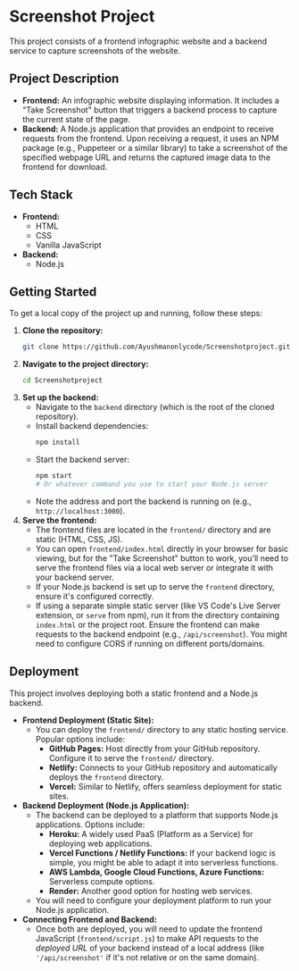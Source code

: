 # Screenshot Project

This project consists of a frontend infographic website and a backend service to capture screenshots of the website.

## Project Description

*   **Frontend:** An infographic website displaying information. It includes a "Take Screenshot" button that triggers a backend process to capture the current state of the page.
*   **Backend:** A Node.js application that provides an endpoint to receive requests from the frontend. Upon receiving a request, it uses an NPM package (e.g., Puppeteer or a similar library) to take a screenshot of the specified webpage URL and returns the captured image data to the frontend for download.

## Tech Stack

*   **Frontend:**
    *   HTML
    *   CSS
    *   Vanilla JavaScript
*   **Backend:**
    *   Node.js

## Getting Started

To get a local copy of the project up and running, follow these steps:

1.  **Clone the repository:**
    ```bash
    git clone https://github.com/Ayushmanonlycode/Screenshotproject.git
    ```
2.  **Navigate to the project directory:**
    ```bash
    cd Screenshotproject
    ```
3.  **Set up the backend:**
    *   Navigate to the `backend` directory (which is the root of the cloned repository).
    *   Install backend dependencies:
        ```bash
        npm install
        ```
    *   Start the backend server:
        ```bash
        npm start
        # Or whatever command you use to start your Node.js server
        ```
    *   Note the address and port the backend is running on (e.g., `http://localhost:3000`).
4.  **Serve the frontend:**
    *   The frontend files are located in the `frontend/` directory and are static (HTML, CSS, JS).
    *   You can open `frontend/index.html` directly in your browser for basic viewing, but for the "Take Screenshot" button to work, you'll need to serve the frontend files via a local web server or integrate it with your backend server.
    *   If your Node.js backend is set up to serve the `frontend` directory, ensure it's configured correctly.
    *   If using a separate simple static server (like VS Code's Live Server extension, or `serve` from npm), run it from the directory containing `index.html` or the project root. Ensure the frontend can make requests to the backend endpoint (e.g., `/api/screenshot`). You might need to configure CORS if running on different ports/domains.

## Deployment

This project involves deploying both a static frontend and a Node.js backend.

*   **Frontend Deployment (Static Site):**
    *   You can deploy the `frontend/` directory to any static hosting service. Popular options include:
        *   **GitHub Pages:** Host directly from your GitHub repository. Configure it to serve the `frontend/` directory.
        *   **Netlify:** Connects to your GitHub repository and automatically deploys the `frontend` directory.
        *   **Vercel:** Similar to Netlify, offers seamless deployment for static sites.
*   **Backend Deployment (Node.js Application):**
    *   The backend can be deployed to a platform that supports Node.js applications. Options include:
        *   **Heroku:** A widely used PaaS (Platform as a Service) for deploying web applications.
        *   **Vercel Functions / Netlify Functions:** If your backend logic is simple, you might be able to adapt it into serverless functions.
        *   **AWS Lambda, Google Cloud Functions, Azure Functions:** Serverless compute options.
        *   **Render:** Another good option for hosting web services.
    *   You will need to configure your deployment platform to run your Node.js application.
*   **Connecting Frontend and Backend:**
    *   Once both are deployed, you will need to update the frontend JavaScript (`frontend/script.js`) to make API requests to the *deployed URL* of your backend instead of a local address (like `'/api/screenshot'` if it's not relative or on the same domain). 